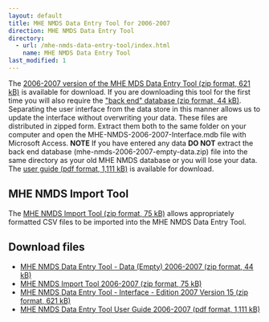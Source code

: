```yaml
---
layout: default
title: MHE NMDS Data Entry Tool for 2006-2007
direction: MHE NMDS Data Entry Tool
directory:
  - url: /mhe-nmds-data-entry-tool/index.html
    name: MHE NMDS Data Entry Tool
last_modified: 1
---
```


The [2006-2007 version of the MHE MDS Data Entry Tool (zip format, 621 kB)][interface-href] is available for download.
If you are downloading this tool for the first time you will also require the ["back end" database (zip format, 44 kB)][emptydata-href]. Separating the user interface from the data store in this manner allows us to update the interface without overwriting your data.
These files are distributed in zipped form. Extract them both to the same folder on your computer and open the MHE-NMDS-2006-2007-Interface.mdb file with Microsoft Access.
**NOTE** If you have entered any data **DO NOT** extract the back end database (mhe-nmds-2006-2007-empty-data.zip) file into the same directory as your old MHE NMDS database or you will lose your data.
The [user guide (pdf format, 1,111 kB)][userguide-href] is available for download.
## MHE NMDS Import Tool
The [MHE NMDS Import Tool (zip format, 75 kB)][importer-href] allows appropriately formatted CSV files to be imported into the MHE NMDS Data Entry Tool.
## Download files
* [MHE NMDS Data Entry Tool - Data (Empty) 2006-2007 (zip format, 44 kB)][emptydata-href]
* [MHE NMDS Import Tool 2006-2007 (zip format, 75 kB)][importer-href]
* [MHE NMDS Data Entry Tool - Interface - Edition 2007 Version 15 (zip format, 621 kB)][interface-href]
* [MHE NMDS Data Entry Tool User Guide 2006-2007 (pdf format, 1,111 kB)][userguide-href]

[interface-href]: /site/assets/files/1017/mhe-nmds-2006-2007-interface.zip
[emptydata-href]: /site/assets/files/1017/mhe-nmds-2006-2007-empty-data.zip
[userguide-href]: /site/assets/files/1017/mhe-nmds-2006-2007-de-tool-user-guide.pdf
[importer-href]: /site/assets/files/1017/mhe-nmds-2006-2007-importer.zip

